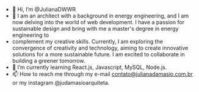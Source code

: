 - 👋 Hi, I’m @JulianaDWWR
- 👀 I am an architect with a background in energy engineering, and I am now delving into the world of web development. I have a passion for sustainable design and bring with me a master's degree in energy engineering to
- complement my creative skills. Currently, I am exploring the convergence of creativity and technology, aiming to create innovative solutions for a more sustainable future. I am excited to collaborate in building a greener tomorrow.
- 🌱 I’m currently learning React.js, Javascript, MySQL, Node.js.
- 📫 How to reach me through my e-mail contato@julianadamasio.com.br or my instagram @judamasioarquiteta.

<!---
JulianaDWWR/JulianaDWWR is a ✨ special ✨ repository because its `README.md` (this file) appears on your GitHub profile.
You can click the Preview link to take a look at your changes.
--->
